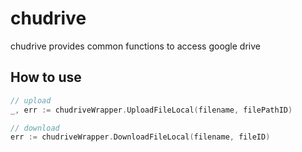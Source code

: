 # chudrive
chudrive provides common functions to access google drive

## How to use
```go
// upload
_, err := chudriveWrapper.UploadFileLocal(filename, filePathID)

// download
err := chudriveWrapper.DownloadFileLocal(filename, fileID)
```
